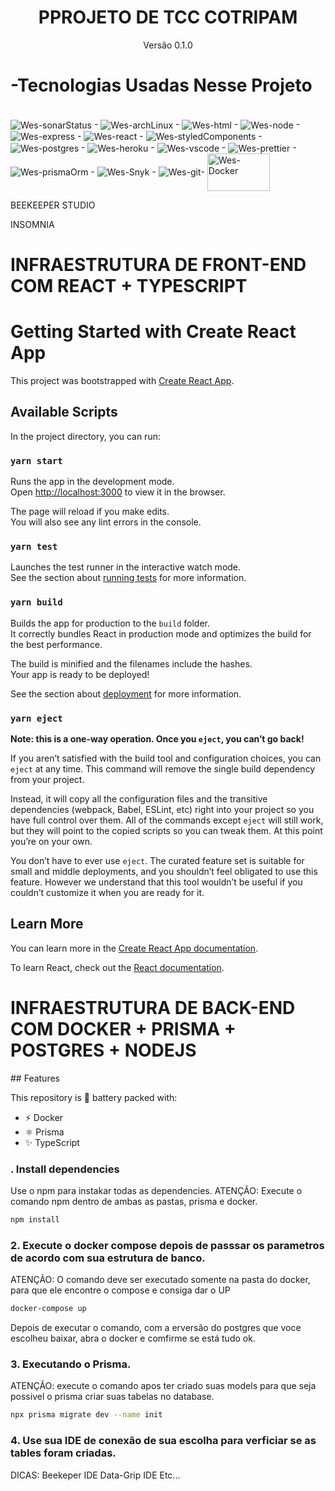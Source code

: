 <div align="center">
  <h1>PPROJETO DE TCC COTRIPAM</h1>
  <p>Versão 0.1.0</p>
</div>
<h1>-Tecnologias Usadas Nesse Projeto</h1><br>
<div style="display:inline_block">
<img align="center" alt="Wes-sonarStatus" height=auto width=auto src="https://sonarcloud.io/api/project_badges/quality_gate?project=Wesllen-Vinicius_CotripamTS"> -
<img align="center" alt="Wes-archLinux" height=auto width=auto src="https://img.shields.io/badge/Arch_Linux-1793D1?style=for-the-badge&logo=arch-linux&logoColor=white"> -
<img align="center" alt="Wes-html" height=auto width=auto src="https://img.shields.io/badge/HTML-239120?style=for-the-badge&logo=html5&logoColor=white"> -
<img align="center" alt="Wes-node" height=auto width=auto src="https://img.shields.io/badge/Node.js-43853D?style=for-the-badge&logo=node.js&logoColor=white"> -
<img align="center" alt="Wes-express" height=auto width=auto src="https://img.shields.io/badge/Express.js-404D59?style=for-the-badge"> -
<img align="center" alt="Wes-react" height=auto width=auto src="https://img.shields.io/badge/React-20232A?style=for-the-badge&logo=react&logoColor=61DAFB"> -
<img align="center" alt="Wes-styledComponents" height=auto width=auto src="https://img.shields.io/badge/styled--components-DB7093?style=for-the-badge&logo=styled-components&logoColor=white"> -
<img align="center" alt="Wes-postgres" height=auto width=auto src="https://img.shields.io/badge/PostgreSQL-316192?style=for-the-badge&logo=postgresql&logoColor=white"> 
-
<img align="center" alt="Wes-heroku" height=auto width=auto src="https://img.shields.io/badge/Heroku-430098?style=for-the-badge&logo=heroku&logoColor=white"> -
<img align="center" alt="Wes-vscode" height=auto width=auto src="https://img.shields.io/badge/Visual_Studio_Code-0078D4?style=for-the-badge&logo=visual%20studio%20code&logoColor=white"> -
<img align="center" alt="Wes-prettier" height=auto width=auto src="https://img.shields.io/badge/prettier-1A2C34?style=for-the-badge&logo=prettier&logoColor=F7BA3E"> -
<img align="center" alt="Wes-prismaOrm" height=auto width=auto src="https://img.shields.io/badge/Prisma-3982CE?style=for-the-badge&logo=Prisma&logoColor=white"> -
<img align="center" alt="Wes-Snyk" height=auto width=auto src="https://img.shields.io/badge/Snyk-4C4A73?style=for-the-badge&logo=snyk&logoColor=white"> -
<img align="center" alt="Wes-git" height=auto width=auto src="https://img.shields.io/badge/GIT-E44C30?style=for-the-badge&logo=git&logoColor=white">-
<img align="center" alt="Wes-Docker" height="60" width="100" src="https://cdn.jsdelivr.net/gh/devicons/devicon/icons/docker/docker-original-wordmark.svg">
</div>
<p>BEEKEEPER STUDIO</p>
<p>INSOMNIA</p>

<h1>INFRAESTRUTURA DE FRONT-END COM REACT + TYPESCRIPT</h1>




# Getting Started with Create React App

This project was bootstrapped with [Create React App](https://github.com/facebook/create-react-app).

## Available Scripts

In the project directory, you can run:

### `yarn start`

Runs the app in the development mode.\
Open [http://localhost:3000](http://localhost:3000) to view it in the browser.

The page will reload if you make edits.\
You will also see any lint errors in the console.

### `yarn test`

Launches the test runner in the interactive watch mode.\
See the section about [running tests](https://facebook.github.io/create-react-app/docs/running-tests) for more information.

### `yarn build`

Builds the app for production to the `build` folder.\
It correctly bundles React in production mode and optimizes the build for the best performance.

The build is minified and the filenames include the hashes.\
Your app is ready to be deployed!

See the section about [deployment](https://facebook.github.io/create-react-app/docs/deployment) for more information.

### `yarn eject`

**Note: this is a one-way operation. Once you `eject`, you can’t go back!**

If you aren’t satisfied with the build tool and configuration choices, you can `eject` at any time. This command will remove the single build dependency from your project.

Instead, it will copy all the configuration files and the transitive dependencies (webpack, Babel, ESLint, etc) right into your project so you have full control over them. All of the commands except `eject` will still work, but they will point to the copied scripts so you can tweak them. At this point you’re on your own.

You don’t have to ever use `eject`. The curated feature set is suitable for small and middle deployments, and you shouldn’t feel obligated to use this feature. However we understand that this tool wouldn’t be useful if you couldn’t customize it when you are ready for it.

## Learn More

You can learn more in the [Create React App documentation](https://facebook.github.io/create-react-app/docs/getting-started).

To learn React, check out the [React documentation](https://reactjs.org/).

<h1>INFRAESTRUTURA DE BACK-END COM DOCKER + PRISMA + POSTGRES + NODEJS</h1>
## Features

This repository is 🔋 battery packed with:

- ⚡️ Docker
- ⚛️ Prisma
- ✨ TypeScript

### . Install dependencies

Use o npm para instakar todas as dependencies.
ATENÇÃO: Execute o comando npm dentro de ambas as pastas, prisma e docker.

```bash
npm install
```

### 2. Execute o docker compose depois de passsar os parametros de acordo com sua estrutura de banco.

ATENÇÃO: O comando deve ser executado somente na pasta do docker, para que ele encontre o compose e consiga dar o UP

```bash
docker-compose up
```

Depois de executar o comando, com a erversão do postgres que voce escolheu baixar, abra o docker e comfirme se está tudo ok.

### 3. Executando o Prisma.

ATENÇÃO: execute o comando apos ter criado suas models para que seja possivel o prisma criar suas tabelas no database.

```bash
npx prisma migrate dev --name init
```

### 4. Use sua IDE de conexão de sua escolha para verficiar se as tables foram criadas.

DICAS:
Beekeper IDE
Data-Grip IDE
Etc...
